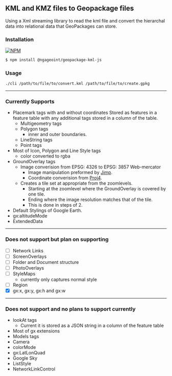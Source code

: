 ## KML and KMZ files to Geopackage files

Using a Xml streaming library to read the kml file and convert the hierarchal data into relational data that GeoPackages can store.

### Installation ###

[![NPM](https://img.shields.io/npm/v/@ngageoint/geopackage-kml-js.svg)](https://www.npmjs.com/package/@ngageoint/geopackage-kml-js)

```sh
$ npm install @ngageoint/geopackage-kml-js
```

### Usage

```sh
./cli /path/to/file/to/convert.kml /path/to/file/to/create.gpkg
```

---
### Currently Supports
- Placemark tags with and without coordinates
  Stored as features in a feature table with any additional tags stored in a column of the table.
    - Multigeometry tags
    - Polygon tags
        - inner and outer boundaries.
    - LineString tags
    - Point tags
- Most of Icon, Polygon and Line Style tags
    - color converted to rgba
- GroundOverlay tags
    - Image converision from EPSG: 4326 to EPSG: 3857 Web-mercator
        - Image manipulation preformed by [Jimp](https://github.com/oliver-moran/jimp).
        - Coordinate converision from [Proj4](https://github.com/proj4js/proj4js).
    - Creates a tile set at appropriate from the zoomlevels.
        - Starting at the zoomlevel where the GroundOverlay is covered by one tile.
        - Ending where the image resolution matches that of the tile.
        - This is done in steps of 2.
- Default Stylings of Google Earth.
- gx:altitudeMode
- ExtendedData
---
### Does not support but plan on supporting
- [ ] Network Links
- [ ] ScreenOverlays
- [ ] Folder and Document structure
- [ ] PhotoOverlays
- [ ] StyleMaps
    - currently only captures normal style
- [ ] Region
- [x] gx:x, gx:y, gx:h and gx:w

---
### Does not support and no plans to support currently
- lookAt tags
    - Current it is stored as a JSON string in a column of the feature table
- Most of gx extensions
- Models tags
- Camera
- colorMode
- gx:LatLonQuad
- Google Sky
- ListStyle
- NetworkLinkControl
